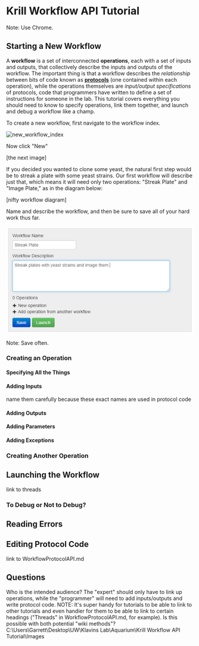 # Krill Workflow API Tutorial

Note: Use Chrome.

## Starting a New Workflow
A **workflow** is a set of interconnected **operations**, each with a set of inputs and outputs, that collectively describe the inputs and outputs of the workflow. The important thing is that a workflow describes the *relationship* between bits of code known as [**protocols**][krill] (one contained within each operation), while the operations themselves are *input/output specifications* of protocols, code that programmers have written to define a set of instructions for someone in the lab. This tutorial covers everything you should need to know to specify operations, link them together, and launch and debug a workflow like a champ.

To create a new workflow, first navigate to the workflow index.

![new_workflow_index](images/workflow_tutorial/new_workflow_index.png)

Now click "New"

[the next image]

If you decided you wanted to clone some yeast, the natural first step would be to streak a plate with some yeast strains. Our first workflow will describe just that, which means it will need only two operations: "Streak Plate" and "Image Plate," as in the diagram below:

[nifty workflow diagram]

Name and describe the workflow, and then be sure to save all of your hard work thus far.

![name_and_description](images/workflow_tutorial/name_and_description.png)

Note: Save often. 

### Creating an Operation

#### Specifying All the Things

#### Adding Inputs
name them carefully because these exact names are used in protocol code
#### Adding Outputs

#### Adding Parameters

#### Adding Exceptions

### Creating Another Operation

## Launching the Workflow
link to threads
### To Debug or Not to Debug?

## Reading Errors

## Editing Protocol Code
link to WorkflowProtocolAPI.md

## Questions
Who is the intended audience? The "expert" should only have to link up operations, while the "programmer" will need to add inputs/outputs and write protocol code.
NOTE: It's super handy for tutorials to be able to link to other tutorials and even handier for them to be able to link to certain headings ("Threads" in WorkflowProtocolAPI.md, for example). Is this possible with both potential "wiki methods"?
C:\Users\Garrett\Desktop\UW\Klavins Lab\Aquarium\Krill Workflow API Tutorial\Images

[Krill]: https://github.com/klavinslab/aquarium/blob/master/doc/Krill.md#authoring-protocols-for-aquarium "Authoring Protocols for Aquarium"
